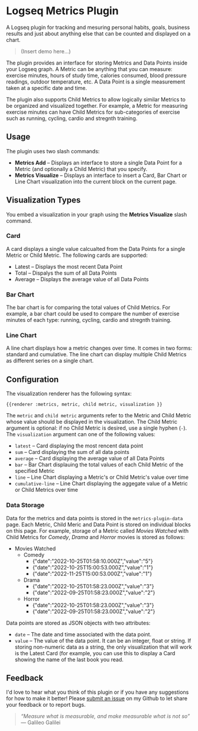 # Logseq Metrics Plugin
A Logseq plugin for tracking and mesuring personal habits, goals, business results and just about anything else that can be counted and displayed on a chart.  

> (Insert demo here...)

The plugin provides an interface for storing Metrics and Data Points inside your Logseq graph.  A Metric can be anything that you can measure: exercise minutes, hours of study time, calories consumed, blood pressure readings, outdoor temperature, etc.  A Data Point is a single measurement taken at a specific date and time.  

The plugin also supports Child Metrics to allow logically similar Metrics to be organized and visualized together.  For example, a Metric for measuring exercise minutes can have Child Metrics for sub-categories of exercise such as running, cycling, cardio and stregnth training.  

## Usage 

The plugin uses two slash commands: 
- **Metrics Add** – Displays an interface to store a single Data Point for a Metric (and optionally a Child Metric) that you specify.  
- **Metrics Visualize** – Displays an interface to insert a Card, Bar Chart or Line Chart visualization into the current block on the current page.  

## Visualization Types

You embed a visualization in your graph using the **Metrics Visualize** slash command.  

### Card
A card displays a single value calcualted from the Data Points for a single Metric or Child Metric.  The following cards are supported:
- Latest – Displays the most recent Data Point
- Total – Dispalys the sum of all Data Points 
- Average – Displays the average value of all Data Points


### Bar Chart 
The bar chart is for comparing the total values of Child Metrics.  For example, a bar chart could be used to compare the number of exercise minutes of each type: running, cycling, cardio and stregnth training.  

### Line Chart
A line chart displays how a metric changes over time.  It comes in two forms: standard and cumulative.  The line chart can display multiple Child Metrics as different series on a single chart.  

## Configuration 

The visualization renderer has the following syntax:

`{{renderer :metrics, metric, child metric, visualization }}`

The `metric` and `child metric` arguments refer to the Metric and Child Metric whose value should be displayed in the visualization.  The Child Metric argument is optional: if no Child Metric is desired, use a single hyphen (`-`).  The `visualization` argument can one of the following values:
- `latest` – Card displaying the most rencent data point
- `sum` – Card displaying the sum of all data points
- `average` – Card displaying the average value of all Data Points 
- `bar` – Bar Chart displauing the total values of each Child Metric of the specified Metric
- `line` – Line Chart displaying a Metric's or Child Metric's value over time
- `cumulative-line` – Line Chart displaying the aggegate value of a Metric or Child Metrics over time 

### Data Storage
Data for the metrics and data points is stored in the `metrics-plugin-data` page.  Each Metric, Child Meric and Data Point is stored on individual blocks on this page.  For example, storage of a Metric called *Movies Watched* with Child Metrics for *Comedy*, *Drama* and *Horror* movies is stored as follows: 

- Movies Watched  
	- Comedy  
		- {"date":"2022-10-25T01:58:10.000Z","value":"5"}  
		- {"date":"2022-10-25T15:00:53.000Z","value":"1"}  
		- {"date":"2022-11-25T15:00:53.000Z","value":"1"}  
	- Drama  
		- {"date":"2022-10-25T01:58:23.000Z","value":"3"}  
		- {"date":"2022-09-25T01:58:23.000Z","value":"2"}  
	- Horror  
		- {"date":"2022-10-25T01:58:23.000Z","value":"3"}  
		- {"date":"2022-09-25T01:58:23.000Z","value":"2"}  

Data points are stored as JSON objects with two attributes:
- `date` – The date and time associated with the data point.  
- `value` – The value of the data point.  It can be an integer, float or string.  If storing non-numeric data as a string, the only visualization that will work is the Latest Card (for example, you can use this to display a Card showing the name of the last book you read. 

## Feedback 
I'd love to hear what you think of this plugin or if you have any suggestions for how to make it better!  Please [submit an issue](https://github.com/dangermccann/logseq-metrics/issues/new) on my Github to let share your feedback or to report bugs. 

 


> *“Measure what is measurable, and make measurable what is not so”* — Galileo Galilei 


